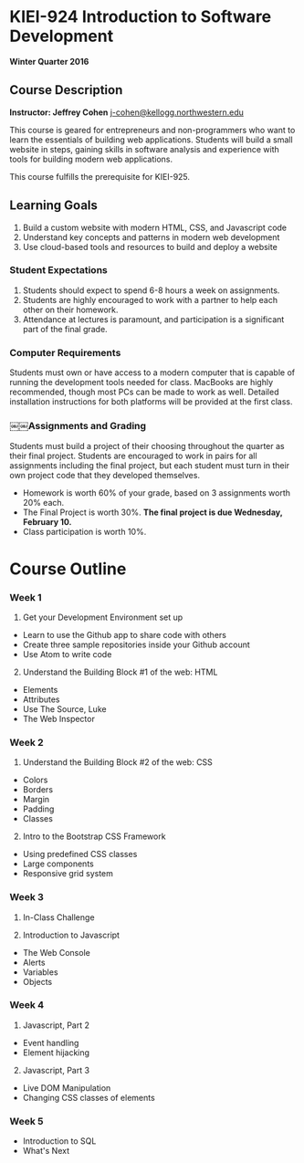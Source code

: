 # KIEI-924 Introduction to Software Development
**Winter Quarter 2016**

## Course Description
**Instructor: Jeffrey Cohen** j-cohen@kellogg.northwestern.edu

This course is geared for entrepreneurs and non-programmers who want to learn the essentials of building web applications. Students will build a small website in steps, gaining skills in software analysis and experience with tools for building modern web applications.

This course fulfills the prerequisite for KIEI-925. 

## Learning Goals
1. Build a custom website with modern HTML, CSS, and Javascript code
2. Understand key concepts and patterns in modern web development
3. Use cloud-based tools and resources to build and deploy a website

### Student Expectations

1. Students should expect to spend 6-8 hours a week on assignments.
2. Students are highly encouraged to work with a partner to help each other on their homework.
2. Attendance at lectures is paramount, and participation is a significant part of the final grade.

### Computer Requirements
Students must own or have access to a modern computer that is capable of running the development tools needed for class. MacBooks are highly recommended, though most PCs can be made to work as well. Detailed installation instructions for both platforms will be provided at the first class.

### ￼￼Assignments and Grading
Students must build a project of their choosing throughout the quarter as their final project. Students are encouraged to work in pairs for all assignments including the final project, but each student must turn in their own project code that they developed themselves.

* Homework is worth 60% of your grade, based on 3 assignments worth 20% each.
* The Final Project is worth 30%. **The final project is due Wednesday, February 10.**
* Class participation is worth 10%.

# Course Outline

### Week 1

1. Get your Development Environment set up
 * Learn to use the Github app to share code with others
 * Create three sample repositories inside your Github account
 * Use Atom to write code
2. Understand the Building Block #1 of the web: HTML
  * Elements
  * Attributes
  * Use The Source, Luke
  * The Web Inspector


### Week 2

1. Understand the Building Block #2 of the web: CSS
  * Colors
  * Borders
  * Margin
  * Padding
  * Classes
2. Intro to the Bootstrap CSS Framework
  * Using predefined CSS classes
  * Large components
  * Responsive grid system

### Week 3

1. In-Class Challenge

2. Introduction to Javascript
  * The Web Console
  * Alerts
  * Variables
  * Objects

### Week 4

1. Javascript, Part 2
  * Event handling
  * Element hijacking
2. Javascript, Part 3
  * Live DOM Manipulation
  * Changing CSS classes of elements

### Week 5

* Introduction to SQL
* What's Next
